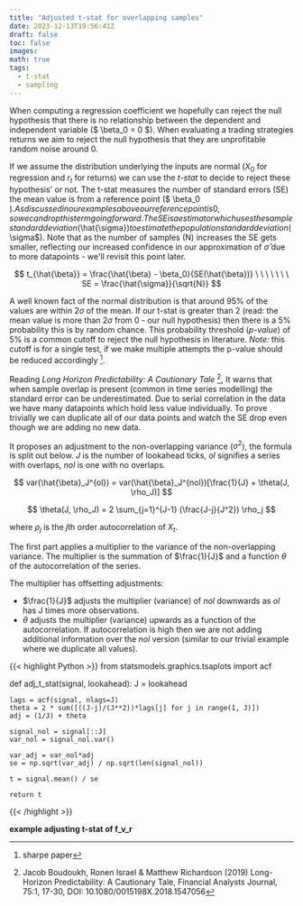 ```yaml
---
title: "Adjusted t-stat for overlapping samples"
date: 2023-12-13T19:56:41Z
draft: false
toc: false
images:
math: true
tags:
  - t-stat
  - sampling
---
```


When computing a regression coefficient we hopefully can reject the null hypothesis that there is no relationship between the dependent and independent variable ($ \beta_0 = 0 $). When evaluating a trading strategies returns we aim to reject the null hypothesis that they are unprofitable random noise around 0. 

If we assume the distribution underlying the inputs are normal ($X_{0}$ for regression and $r_{t}$ for returns) we can use the *t-stat* to decide to reject these hypothesis' or not. The t-stat measures the number of standard errors (SE) the mean value is from a reference point ($ \beta_0 $). As discussed in our examples above our reference point is 0, so we can drop this term going forward. The SE is a estimator which uses the sample standard deviation ($\hat{\sigma}$) to estimate the population standard deviation ($\sigma$). Note that as the number of samples (N) increases the SE gets smaller, reflecting our increased confidence in our approximation of $\hat{\sigma}$ due to more datapoints - we'll revisit this point later.

$$ t_{\hat{\beta}} = \frac{\hat{\beta} - \beta_0}{SE(\hat{\beta})} \ \ \ \ \ \ \ SE = \frac{\hat{\sigma}}{\sqrt{N}} $$

A well known fact of the normal distribution is that around 95% of the values are within $2\sigma$ of the mean. If our t-stat is greater than 2 (read: the mean value is more than $2\sigma$ from 0 - our null hypothesis) then there is a 5% probability this is by random chance. This probability threshold (*p-value*) of 5% is a common cutoff to reject the null hypothesis in literature. *Note:* this cutoff is for a single test, if we make multiple attempts the p-value should be reduced accordingly [^2].

Reading *Long Horizon Predictability: A Cautionary Tale* [^1], It warns that when sample overlap is present (common in time series modelling) the standard error can be underestimated. Due to serial correlation in the data we have many datapoints which hold less value individually. To prove trivially we can duplicate all of our data points and watch the SE drop even though we are adding no new data.

It proposes an adjustment to the non-overlapping variance ($\sigma^2$), the formula is split out below. *J* is the number of lookahead ticks, *ol* signifies a series with overlaps, *nol* is one with no overlaps.

$$ 
var(\hat{\beta}_J^{ol}) = var(\hat{\beta}_J^{nol})[\frac{1}{J} + \theta(J, \rho_J)] 
$$ 

$$ \theta(J, \rho_J) = 2 \sum_{j=1}^{J-1} (\frac{J-j}{J^2}) \rho_j $$

where $\rho_j$ is the $j$th order autocorrelation of $X_{t}$.

The first part applies a multiplier to the variance of the non-overlapping variance. The multiplier is the summation of $\frac{1}{J}$ and a function $\theta$ of the autocorrelation of the series.

The multiplier has offsetting adjustments:
* $\frac{1}{J}$ adjusts the multiplier (variance) of *nol* downwards as *ol* has J times more observations.
* $\theta$ adjusts the multiplier (variance) upwards as a function of the autocorrelation.  If autocorrelation is high then we are not adding additional information over the *nol* version (similar to our trivial example where we duplicate all values).

{{< highlight Python >}}
from statsmodels.graphics.tsaplots import acf

def adj_t_stat(signal, lookahead):
    J = lookahead
    
    lags = acf(signal, nlags=J)
    theta = 2 * sum([((J-j)/(J**2))*lags[j] for j in range(1, J)])
    adj = (1/J) + theta
    
    signal_nol = signal[::J]
    var_nol = signal_nol.var()
    
    var_adj = var_nol*adj
    se = np.sqrt(var_adj) / np.sqrt(len(signal_nol))
    
    t = signal.mean() / se
    
    return t
{{< /highlight >}}

**example adjusting t-stat of f_v_r** 


[^1]: Jacob Boudoukh, Ronen Israel & Matthew Richardson (2019) Long-Horizon Predictability: A Cautionary Tale, Financial Analysts Journal, 75:1, 17-30, DOI: 10.1080/0015198X.2018.1547056

[^2]: sharpe paper